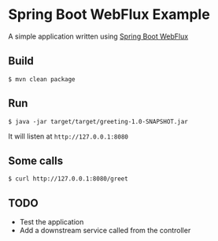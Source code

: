 # Spring Boot WebFlux Example

A simple application written using [Spring Boot WebFlux](https://spring.io/guides/gs/reactive-rest-service/)

## Build

```
$ mvn clean package
```

## Run

```
$ java -jar target/target/greeting-1.0-SNAPSHOT.jar
```

It will listen at `http://127.0.0.1:8080`

## Some calls

```
$ curl http://127.0.0.1:8080/greet
```

## TODO

- Test the application
- Add a downstream service called from the controller